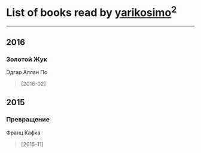 # List of books read by [yarikosimo](http://vk.com/id253918564)<sup>2</sup>
---

## 2016

### Золотой Жук
Эдгар Аллан По
> [2016-02] 



## 2015

### Превращение
Франц Кафка
> [2015-11] 



